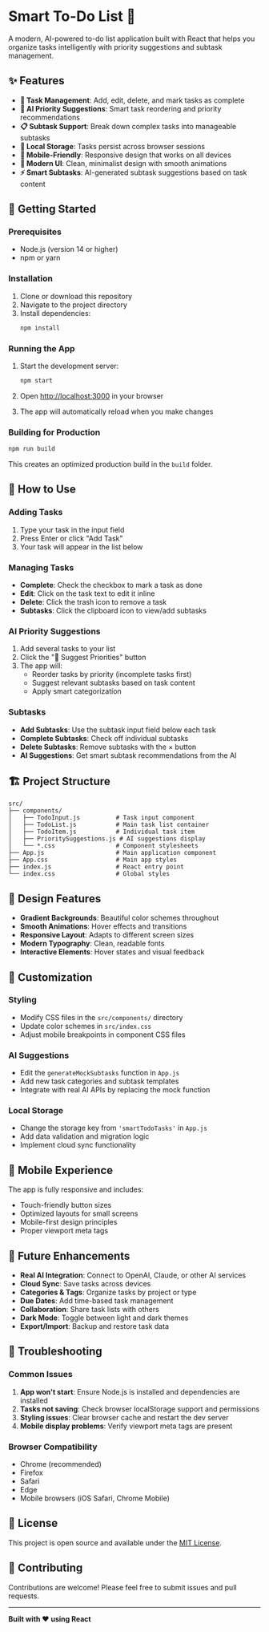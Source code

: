 # Smart To-Do List 🧠

A modern, AI-powered to-do list application built with React that helps you organize tasks intelligently with priority suggestions and subtask management.

## ✨ Features

- **📝 Task Management**: Add, edit, delete, and mark tasks as complete
- **🧠 AI Priority Suggestions**: Smart task reordering and priority recommendations
- **📋 Subtask Support**: Break down complex tasks into manageable subtasks
- **💾 Local Storage**: Tasks persist across browser sessions
- **📱 Mobile-Friendly**: Responsive design that works on all devices
- **🎨 Modern UI**: Clean, minimalist design with smooth animations
- **⚡ Smart Subtasks**: AI-generated subtask suggestions based on task content

## 🚀 Getting Started

### Prerequisites

- Node.js (version 14 or higher)
- npm or yarn

### Installation

1. Clone or download this repository
2. Navigate to the project directory
3. Install dependencies:
   ```bash
   npm install
   ```

### Running the App

1. Start the development server:
   ```bash
   npm start
   ```

2. Open [http://localhost:3000](http://localhost:3000) in your browser

3. The app will automatically reload when you make changes

### Building for Production

```bash
npm run build
```

This creates an optimized production build in the `build` folder.

## 🎯 How to Use

### Adding Tasks
1. Type your task in the input field
2. Press Enter or click "Add Task"
3. Your task will appear in the list below

### Managing Tasks
- **Complete**: Check the checkbox to mark a task as done
- **Edit**: Click on the task text to edit it inline
- **Delete**: Click the trash icon to remove a task
- **Subtasks**: Click the clipboard icon to view/add subtasks

### AI Priority Suggestions
1. Add several tasks to your list
2. Click the "🧠 Suggest Priorities" button
3. The app will:
   - Reorder tasks by priority (incomplete tasks first)
   - Suggest relevant subtasks based on task content
   - Apply smart categorization

### Subtasks
- **Add Subtasks**: Use the subtask input field below each task
- **Complete Subtasks**: Check off individual subtasks
- **Delete Subtasks**: Remove subtasks with the × button
- **AI Suggestions**: Get smart subtask recommendations from the AI

## 🏗️ Project Structure

```
src/
├── components/
│   ├── TodoInput.js          # Task input component
│   ├── TodoList.js           # Main task list container
│   ├── TodoItem.js           # Individual task item
│   ├── PrioritySuggestions.js # AI suggestions display
│   └── *.css                 # Component stylesheets
├── App.js                    # Main application component
├── App.css                   # Main app styles
├── index.js                  # React entry point
└── index.css                 # Global styles
```

## 🎨 Design Features

- **Gradient Backgrounds**: Beautiful color schemes throughout
- **Smooth Animations**: Hover effects and transitions
- **Responsive Layout**: Adapts to different screen sizes
- **Modern Typography**: Clean, readable fonts
- **Interactive Elements**: Hover states and visual feedback

## 🔧 Customization

### Styling
- Modify CSS files in the `src/components/` directory
- Update color schemes in `src/index.css`
- Adjust mobile breakpoints in component CSS files

### AI Suggestions
- Edit the `generateMockSubtasks` function in `App.js`
- Add new task categories and subtask templates
- Integrate with real AI APIs by replacing the mock function

### Local Storage
- Change the storage key from `'smartTodoTasks'` in `App.js`
- Add data validation and migration logic
- Implement cloud sync functionality

## 📱 Mobile Experience

The app is fully responsive and includes:
- Touch-friendly button sizes
- Optimized layouts for small screens
- Mobile-first design principles
- Proper viewport meta tags

## 🚀 Future Enhancements

- **Real AI Integration**: Connect to OpenAI, Claude, or other AI services
- **Cloud Sync**: Save tasks across devices
- **Categories & Tags**: Organize tasks by project or type
- **Due Dates**: Add time-based task management
- **Collaboration**: Share task lists with others
- **Dark Mode**: Toggle between light and dark themes
- **Export/Import**: Backup and restore task data

## 🐛 Troubleshooting

### Common Issues

1. **App won't start**: Ensure Node.js is installed and dependencies are installed
2. **Tasks not saving**: Check browser localStorage support and permissions
3. **Styling issues**: Clear browser cache and restart the dev server
4. **Mobile display problems**: Verify viewport meta tags are present

### Browser Compatibility

- Chrome (recommended)
- Firefox
- Safari
- Edge
- Mobile browsers (iOS Safari, Chrome Mobile)

## 📄 License

This project is open source and available under the [MIT License](LICENSE).

## 🤝 Contributing

Contributions are welcome! Please feel free to submit issues and pull requests.

---

**Built with ❤️ using React**

